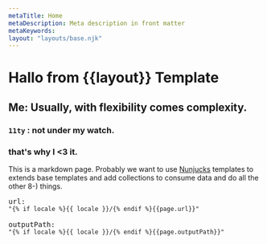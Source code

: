 ```yaml
---
metaTitle: Home
metaDescription: Meta description in front matter
metaKeywords:
layout: "layouts/base.njk"
---
```


<div>
<!-- <img src="https://picsum.photos/1200/320" alt="picsum image"> -->
<h1>Hallo from {{layout}} Template</h1>

##  Me: Usually, with flexibility comes complexity. 
### `11ty` : not under my watch.
### that's why I <3 it.
This is a markdown page. Probably we want to use [Nunjucks](https://mozilla.github.io/nunjucks/)
templates to extends base templates and add collections to consume data and do all the other 8-) things.

<pre>
url:<span>
<code>"{% if locale %}{{ locale }}/{% endif %}{{page.url}}"</code>
</span> 
outputPath:<span>
<code>"{% if locale %}{{ locale }}/{% endif %}{{page.outputPath}}"</code>
</span>
</pre>

</div>


